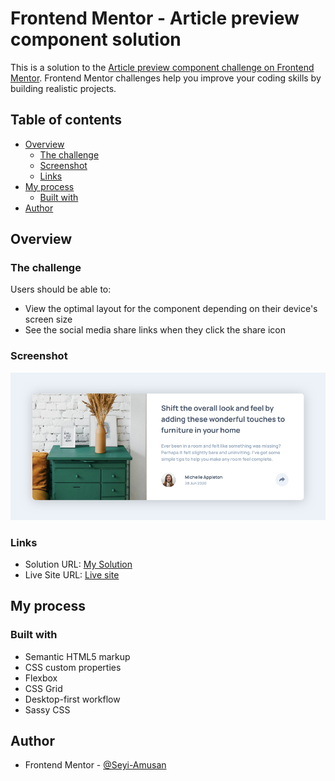 # Frontend Mentor - Article preview component solution

This is a solution to the [Article preview component challenge on Frontend Mentor](https://www.frontendmentor.io/challenges/article-preview-component-dYBN_pYFT). Frontend Mentor challenges help you improve your coding skills by building realistic projects. 

## Table of contents

- [Overview](#overview)
  - [The challenge](#the-challenge)
  - [Screenshot](#screenshot)
  - [Links](#links)
- [My process](#my-process)
  - [Built with](#built-with)
- [Author](#author)

## Overview

### The challenge

Users should be able to:

- View the optimal layout for the component depending on their device's screen size
- See the social media share links when they click the share icon

### Screenshot

![Screenshot](./screenshot.png)


### Links

- Solution URL: [My Solution](https://www.frontendmentor.io/solutions/article-preview-component-4EMsMJJdiI)
- Live Site URL: [Live site](https://seyi-amusan.github.io/Seyi-Amusan/)

## My process

### Built with

- Semantic HTML5 markup
- CSS custom properties
- Flexbox
- CSS Grid
- Desktop-first workflow
- Sassy CSS

## Author

- Frontend Mentor - [@Seyi-Amusan](https://www.frontendmentor.io/profile/Seyi-Amusan)